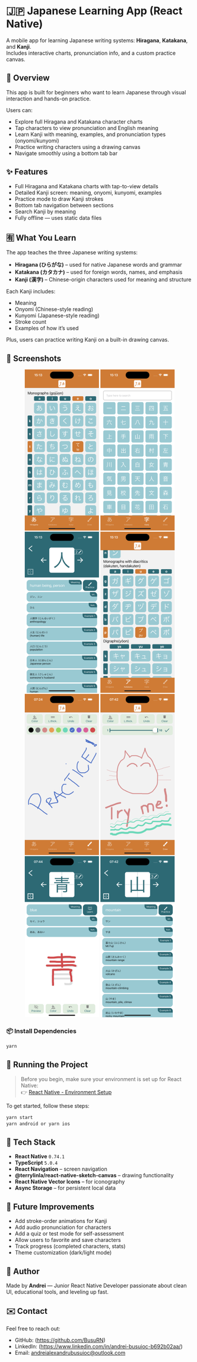 # 🇯🇵 Japanese Learning App (React Native)

A mobile app for learning Japanese writing systems: **Hiragana**, **Katakana**, and **Kanji**.  
Includes interactive charts, pronunciation info, and a custom practice canvas.

## 📘 Overview

This app is built for beginners who want to learn Japanese through visual interaction and hands-on practice.

Users can:
- Explore full Hiragana and Katakana character charts
- Tap characters to view pronunciation and English meaning
- Learn Kanji with meaning, examples, and pronunciation types (onyomi/kunyomi)
- Practice writing characters using a drawing canvas
- Navigate smoothly using a bottom tab bar

## ✨ Features

- Full Hiragana and Katakana charts with tap-to-view details
- Detailed Kanji screen: meaning, onyomi, kunyomi, examples
- Practice mode to draw Kanji strokes
- Bottom tab navigation between sections
- Search Kanji by meaning
- Fully offline — uses static data files

## 🈶 What You Learn

The app teaches the three Japanese writing systems:

- **Hiragana (ひらがな)** – used for native Japanese words and grammar
- **Katakana (カタカナ)** – used for foreign words, names, and emphasis
- **Kanji (漢字)** – Chinese-origin characters used for meaning and structure

Each Kanji includes:
- Meaning
- Onyomi (Chinese-style reading)
- Kunyomi (Japanese-style reading)
- Stroke count
- Examples of how it’s used

Plus, users can practice writing Kanji on a built-in drawing canvas.

## 📸 Screenshots

<div align="center">
  <img src="./screenshots/hiragana.png" width="200"/>
  <img src="./screenshots/kanji.png" width="200"/>
  <img src="./screenshots/kanjiInfo.png" width="200"/>
  <img src="./screenshots/katakana.png" width="200"/>
  <img src="./screenshots/canvasColor.png" width="200"/>
  <img src="./screenshots/canvasThick.png" width="200"/>
  <img src="./screenshots/practiceD.png" width="200"/>
  <img src="./screenshots/practiceG.png" width="200"/>
</div>



### 📦 Install Dependencies

```bash
yarn
```

## 🚀 Running the Project

> Before you begin, make sure your environment is set up for React Native:  
👉 [React Native - Environment Setup](https://reactnative.dev/docs/environment-setup)


To get started, follow these steps:
```bash
yarn start
yarn android or yarn ios
```

## 🧰 Tech Stack

- **React Native** `0.74.1`
- **TypeScript** `5.0.4`
- **React Navigation** – screen navigation
- **@terrylinla/react-native-sketch-canvas** – drawing functionality
- **React Native Vector Icons** – for iconography
- **Async Storage** – for persistent local data

## 📌 Future Improvements

- Add stroke-order animations for Kanji
- Add audio pronunciation for characters
- Add a quiz or test mode for self-assessment
- Allow users to favorite and save characters
- Track progress (completed characters, stats)
- Theme customization (dark/light mode)


## 👤 Author

Made by **Andrei** — Junior React Native Developer passionate about clean UI, educational tools, and leveling up fast.


## ✉️ Contact

Feel free to reach out:

- GitHub: (https://github.com/BusuRN)
- LinkedIn: (https://www.linkedin.com/in/andrei-busuioc-b692b02aa/)
- Email: andreialexandrubusuioc@outlook.com
